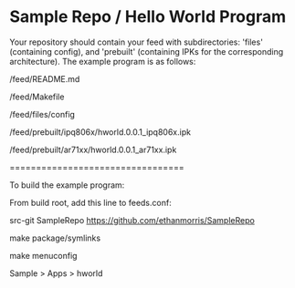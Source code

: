 Sample Repo / Hello World Program
=================================

Your repository should contain your feed with subdirectories: 'files' (containing config), and 'prebuilt' (containing IPKs for the corresponding architecture). The example program is as follows:

/feed/README.md

/feed/Makefile

/feed/files/config

/feed/prebuilt/ipq806x/hworld.0.0.1_ipq806x.ipk

/feed/prebuilt/ar71xx/hworld.0.0.1_ar71xx.ipk

=================================

To build the example program:

From build root, add this line to feeds.conf:

src-git SampleRepo https://github.com/ethanmorris/SampleRepo

make package/symlinks

make menuconfig

Sample > Apps > hworld
